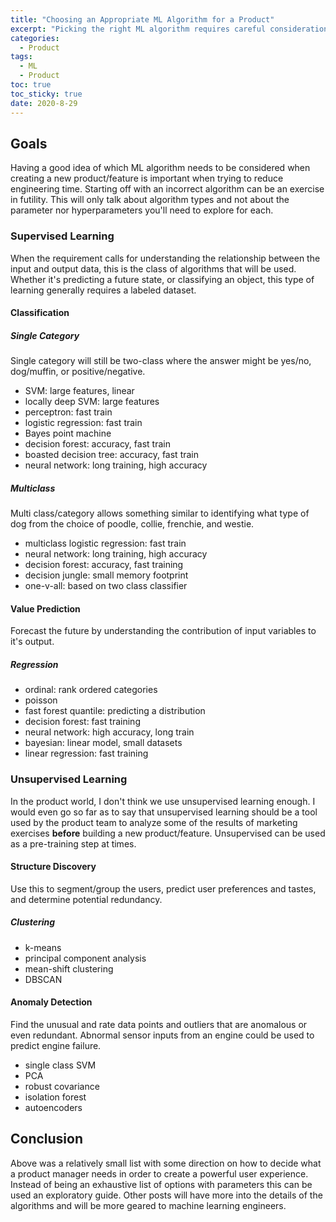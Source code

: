 ```yaml
---
title: "Choosing an Appropriate ML Algorithm for a Product" 
excerpt: "Picking the right ML algorithm requires careful consideration of the user, product, team, and business"
categories:
  - Product
tags:
  - ML
  - Product
toc: true
toc_sticky: true
date: 2020-8-29
---
```

<script id="MathJax-script" async src="https://cdnjs.cloudflare.com/ajax/libs/mathjax/2.7.7/MathJax.js?config=TeX-MML-AM_CHTML"></script>
<script async src="https://unpkg.com/mermaid@8.6.4/dist/mermaid.min.js"></script>

## Goals
Having a good idea of which ML algorithm needs to be considered when creating a new product/feature is important when trying to reduce engineering time. Starting off with an incorrect algorithm can be an exercise in futility. This will only talk about algorithm types and not about the parameter nor hyperparameters you'll need to explore for each.

### Supervised Learning
When the requirement calls for understanding the relationship between the input and output data, this is the class of algorithms that will be used. Whether it's predicting a future state, or classifying an object, this type of learning generally requires a labeled dataset.

#### Classification
##### Single Category
Single category will still be two-class where the answer might be yes/no, dog/muffin, or positive/negative.
- SVM: large features, linear
- locally deep SVM: large features
- perceptron: fast train
- logistic regression: fast train
- Bayes point machine
- decision forest: accuracy, fast train
- boasted decision tree: accuracy, fast train
- neural network: long training, high accuracy
##### Multiclass
Multi class/category allows something similar to identifying what type of dog from the choice of poodle, collie, frenchie, and westie.
- multiclass logistic regression: fast train
- neural network: long training, high accuracy
- decision forest: accuracy, fast training
- decision jungle: small memory footprint
- one-v-all: based on two class classifier

#### Value Prediction
Forecast the future by understanding the contribution of input variables to it's output.
##### Regression
- ordinal: rank ordered categories
- poisson
- fast forest quantile: predicting a distribution
- decision forest: fast training
- neural network: high accuracy, long train
- bayesian: linear model, small datasets
- linear regression: fast training

### Unsupervised Learning
In the product world, I don't think we use unsupervised learning enough. I would even go so far as to say that unsupervised learning should be a tool used by the product team to analyze some of the results of marketing exercises **before** building a new product/feature. Unsupervised can be used as a pre-training step at times.
#### Structure Discovery
Use this to segment/group the users, predict user preferences and tastes, and determine potential redundancy.
##### Clustering
- k-means
- principal component analysis
- mean-shift clustering
- DBSCAN
#### Anomaly Detection
Find the unusual and rate data points and outliers that are anomalous or even redundant. Abnormal sensor inputs from an engine could be used to predict engine failure.
- single class SVM
- PCA
- robust covariance
- isolation forest
- autoencoders

## Conclusion
Above was a relatively small list with some direction on how to decide what a product manager needs in order to create a powerful user experience. Instead of being an exhaustive list of options with parameters this can be used an exploratory guide. Other posts will have more into the details of the algorithms and will be more geared to machine learning engineers.